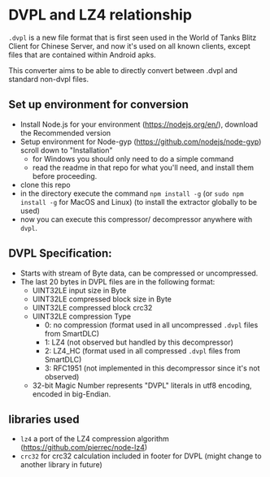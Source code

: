 # DVPL and LZ4 relationship

`.dvpl` is a new file format that is first seen used in the World of Tanks Blitz Client for Chinese Server, and now it's used on all known clients, except files that are contained within Android apks.

This converter aims to be able to directly convert between .dvpl and standard non-dvpl files.


## Set up environment for conversion

- Install Node.js for your environment (https://nodejs.org/en/), download the Recommended version
- Setup environment for Node-gyp (https://github.com/nodejs/node-gyp) scroll down to "Installation"
    - for Windows you should only need to do a simple command
    - read the readme in that repo for what you'll need, and install them before proceeding.
- clone this repo
- in the directory execute the command `npm install -g` (or `sudo npm install -g` for MacOS and Linux) (to install the extractor globally to be used)
- now you can execute this compressor/ decompressor anywhere with `dvpl`.

## DVPL Specification:

- Starts with stream of Byte data, can be compressed or uncompressed.
- The last 20 bytes in DVPL files are in the following format:
    - UINT32LE input size in Byte
    - UINT32LE compressed block size in Byte
    - UINT32LE compressed block crc32
    - UINT32LE compression Type
        - 0: no compression (format used in all uncompressed `.dvpl` files from SmartDLC)
        - 1: LZ4 (not observed but handled by this decompressor)
        - 2: LZ4_HC (format used in all compressed `.dvpl` files from SmartDLC)
        - 3: RFC1951 (not implemented in this decompressor since it's not observed)    
    - 32-bit Magic Number represents "DVPL" literals in utf8 encoding, encoded in big-Endian.        

## libraries used

- `lz4` a port of the LZ4 compression algorithm (https://github.com/pierrec/node-lz4)
- `crc32` for crc32 calculation included in footer for DVPL (might change to another library in future)